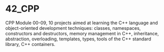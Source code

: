 # 42_CPP
CPP Module 00-09, 10 projects aimed at learning the C++ language and object-oriented development techniques: classes, namespaces, constructors and destructors, memory management in C++, inheritance, abstraction, overloading, templates, types, tools of the C++ standard library, C++ containers.
